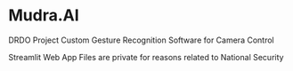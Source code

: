 # Mudra.AI

DRDO Project
Custom Gesture Recognition Software for Camera Control

Streamlit Web App
Files are private for reasons related to National Security
